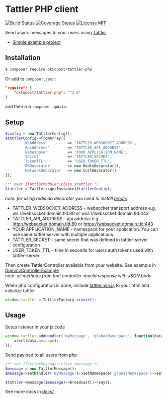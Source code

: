 # Tattler PHP client

[![Build Status](https://travis-ci.org/Oktopost/Tattler-php.svg)](https://travis-ci.org/Oktopost/Tattler-php)
[![Coverage Status](https://coveralls.io/repos/github/Oktopost/Tattler-php/badge.svg?branch=master)](https://coveralls.io/github/Oktopost/Tattler-php?branch=master)
[![License MIT](https://img.shields.io/badge/license-MIT-green.svg)](https://github.com/Oktopost/Tattler-php/blob/master/LICENSE)

Send async messages to your users using [Tattler](https://github.com/grohman/tattler)

- [Simple example project](https://github.com/grohman/tattler-php-chat-example)

## Installation

```bash
$ composer require oktopost/tattler-php
```
Or add to `composer.json`:

```json
"require": {
    "oktopost/tattler-php": "^1.0"
}
```
and then run `composer update`.

## Setup

```php
$config = new TattlerConfig();
$tattlerConfig->fromArray([
        'WsAddress'         => 'TATTLER_WEBSOCKET_ADDRESS',
        'ApiAddress'        => 'TATTLER_API_ADDRESS',
        'Namespace'         => 'YOUR APPLICATION_NAME',
        'Secret'            => 'TATTLER_SECRET',
        'TokenTTL'          => 'USER_TOKEN_TTL',
        'DBDecorator'       => new RedisDecorator(),
        'NetworkDecorator'  => new CurlDecorator()
]);

/** @var ITattlerModule::class $tattler */
$tattler = Tattler::getInstance($tattlerConfig);
```
_note: for using redis db decorator you need to install [predis](https://github.com/nrk/predis)_

* TATTLER_WEBSOCKET_ADDRESS - websocket transport address e.g. ws://websocket.domain.tld:80 or wss://websocket.domain.tld:443
* TATTLER_API_ADDRESS - api address e.g. http://websocket.domain.tld:80 or https://websocket.domain.tld:443
* YOUR APPLICATION_NAME - namespace for your application. You can use same tattler server with multiple applications.
* TATTLER_SECRET - same secret that was defined in tattler-server configuration
* USER_TOKEN_TTL - time in seconds for users auth tokens used with tattler-server

Then create TattlerController available from your website. See example in [DummyControllerExample](https://github.com/Oktopost/Tattler-php/blob/master/controller/DummyControllerExample.php)  
_note: all methods from that controller should response with JSON body_

When php configuration is done, include [tattler.min.js](https://github.com/Oktopost/Tattler-js) to your html and initialize tattler
```javascript
window.tattler = TattlerFactory.create();
```

## Usage

Setup listener in your js code
```javascript
window.tattler.addHandler('myMessage', 'globalNamespace', function(data){
	alert(data.message);
});
```

Send payload to all users from php
```php
/** var ITattlerMessage::class $message */
$message = new TattlerMessage();
$message->setHandler('myMessage')->setNamespace('globalNamespace')->setPayload(['message' => 'Hello world']]);

$tattler->message($message)->broadcast()->say();
```

See more docs in [docs/](docs/README.md)
